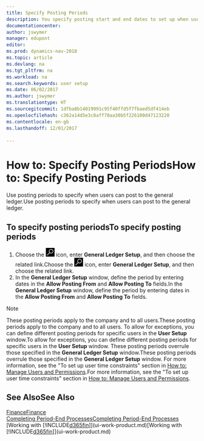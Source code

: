 ```yaml
---
title: Specify Posting Periods
description: You specify posting start and end dates to set up when users can post to the general ledger.
documentationcenter: 
author: jswymer
manager: edupont
editor: 
ms.prod: dynamics-nav-2018
ms.topic: article
ms.devlang: na
ms.tgt_pltfrm: na
ms.workload: na
ms.search.keywords: user setup
ms.date: 06/02/2017
ms.author: jswymer
ms.translationtype: HT
ms.sourcegitcommit: 1dfba8b14019991c95f40ffd5f7fbaed5df414eb
ms.openlocfilehash: c362a14d5e3c8aff78aa30b5f226100d47123220
ms.contentlocale: en-gb
ms.lasthandoff: 12/01/2017

---
```

# <a name="how-to-specify-posting-periods"></a><span data-ttu-id="c4bcc-103">How to: Specify Posting Periods</span><span class="sxs-lookup"><span data-stu-id="c4bcc-103">How to: Specify Posting Periods</span></span>
<span data-ttu-id="c4bcc-104">Use posting periods to specify when users can post to the general ledger.</span><span class="sxs-lookup"><span data-stu-id="c4bcc-104">Use posting periods to specify when users can post to the general ledger.</span></span>  

## <a name="to-specify-posting-periods"></a><span data-ttu-id="c4bcc-105">To specify posting periods</span><span class="sxs-lookup"><span data-stu-id="c4bcc-105">To specify posting periods</span></span>
1. <span data-ttu-id="c4bcc-106">Choose the ![Search for Page or Report](media/ui-search/search_small.png "Search for Page or Report icon") icon, enter **General Ledger Setup**, and then choose the related link.</span><span class="sxs-lookup"><span data-stu-id="c4bcc-106">Choose the ![Search for Page or Report](media/ui-search/search_small.png "Search for Page or Report icon") icon, enter **General Ledger Setup**, and then choose the related link.</span></span>  
2. <span data-ttu-id="c4bcc-107">In the **General Ledger Setup** window, define the period by entering dates in the **Allow Posting From** and **Allow Posting To** fields.</span><span class="sxs-lookup"><span data-stu-id="c4bcc-107">In the **General Ledger Setup** window, define the period by entering dates in the **Allow Posting From** and **Allow Posting To** fields.</span></span>  

> [!NOTE]  
>   <span data-ttu-id="c4bcc-108">These posting periods apply to the company and to all users.</span><span class="sxs-lookup"><span data-stu-id="c4bcc-108">These posting periods apply to the company and to all users.</span></span> <span data-ttu-id="c4bcc-109">To allow for exceptions, you can define different posting periods for specific users in the **User Setup** window.</span><span class="sxs-lookup"><span data-stu-id="c4bcc-109">To allow for exceptions, you can define different posting periods for specific users in the **User Setup** window.</span></span> <span data-ttu-id="c4bcc-110">These posting periods overrule those specified in the **General Ledger Setup** window.</span><span class="sxs-lookup"><span data-stu-id="c4bcc-110">These posting periods overrule those specified in the **General Ledger Setup** window.</span></span> <span data-ttu-id="c4bcc-111">For more information, see the "To set up user time constraints" section in [How to: Manage Users and Permissions](ui-how-users-permissions.md).</span><span class="sxs-lookup"><span data-stu-id="c4bcc-111">For more information, see the "To set up user time constraints" section in [How to: Manage Users and Permissions](ui-how-users-permissions.md).</span></span>

## <a name="see-also"></a><span data-ttu-id="c4bcc-112">See Also</span><span class="sxs-lookup"><span data-stu-id="c4bcc-112">See Also</span></span>
[<span data-ttu-id="c4bcc-113">Finance</span><span class="sxs-lookup"><span data-stu-id="c4bcc-113">Finance</span></span>](finance.md)  
[<span data-ttu-id="c4bcc-114">Completing Period-End Processes</span><span class="sxs-lookup"><span data-stu-id="c4bcc-114">Completing Period-End Processes</span></span>](year-how-complete-period-end-processes.md)  
<span data-ttu-id="c4bcc-115">[Working with [!INCLUDE[d365fin](includes/d365fin_md.md)]](ui-work-product.md)</span><span class="sxs-lookup"><span data-stu-id="c4bcc-115">[Working with [!INCLUDE[d365fin](includes/d365fin_md.md)]](ui-work-product.md)</span></span>

